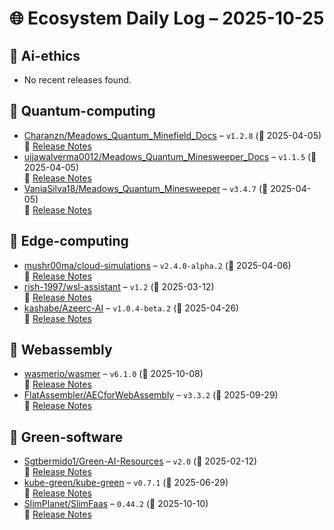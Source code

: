 # 🌐 Ecosystem Daily Log – 2025-10-25

## 🔹 Ai-ethics
- No recent releases found.

## 🔹 Quantum-computing
- [Charanzn/Meadows_Quantum_Minefield_Docs](https://github.com/Charanzn/Meadows_Quantum_Minefield_Docs/releases/tag/v1.2.8) – `v1.2.8` (📅 2025-04-05)  
  🔗 [Release Notes](https://github.com/Charanzn/Meadows_Quantum_Minefield_Docs/releases/tag/v1.2.8)
- [ujjawalverma0012/Meadows_Quantum_Minesweeper_Docs](https://github.com/ujjawalverma0012/Meadows_Quantum_Minesweeper_Docs/releases/tag/v1.1.5) – `v1.1.5` (📅 2025-04-05)  
  🔗 [Release Notes](https://github.com/ujjawalverma0012/Meadows_Quantum_Minesweeper_Docs/releases/tag/v1.1.5)
- [VaniaSilva18/Meadows_Quantum_Minesweeper](https://github.com/VaniaSilva18/Meadows_Quantum_Minesweeper/releases/tag/v3.4.7) – `v3.4.7` (📅 2025-04-05)  
  🔗 [Release Notes](https://github.com/VaniaSilva18/Meadows_Quantum_Minesweeper/releases/tag/v3.4.7)

## 🔹 Edge-computing
- [mushr00ma/cloud-simulations](https://github.com/mushr00ma/cloud-simulations/releases/tag/v2.4.0-alpha.2) – `v2.4.0-alpha.2` (📅 2025-04-06)  
  🔗 [Release Notes](https://github.com/mushr00ma/cloud-simulations/releases/tag/v2.4.0-alpha.2)
- [rish-1997/wsl-assistant](https://github.com/rish-1997/wsl-assistant/releases/tag/v1.2) – `v1.2` (📅 2025-03-12)  
  🔗 [Release Notes](https://github.com/rish-1997/wsl-assistant/releases/tag/v1.2)
- [kashabe/Azeerc-AI](https://github.com/kashabe/Azeerc-AI/releases/tag/v1.0.4-beta.2) – `v1.0.4-beta.2` (📅 2025-04-26)  
  🔗 [Release Notes](https://github.com/kashabe/Azeerc-AI/releases/tag/v1.0.4-beta.2)

## 🔹 Webassembly
- [wasmerio/wasmer](https://github.com/wasmerio/wasmer/releases/tag/v6.1.0) – `v6.1.0` (📅 2025-10-08)  
  🔗 [Release Notes](https://github.com/wasmerio/wasmer/releases/tag/v6.1.0)
- [FlatAssembler/AECforWebAssembly](https://github.com/FlatAssembler/AECforWebAssembly/releases/tag/v3.3.2) – `v3.3.2` (📅 2025-09-29)  
  🔗 [Release Notes](https://github.com/FlatAssembler/AECforWebAssembly/releases/tag/v3.3.2)

## 🔹 Green-software
- [Sgtbermido1/Green-AI-Resources](https://github.com/Sgtbermido1/Green-AI-Resources/releases/tag/v2.0) – `v2.0` (📅 2025-02-12)  
  🔗 [Release Notes](https://github.com/Sgtbermido1/Green-AI-Resources/releases/tag/v2.0)
- [kube-green/kube-green](https://github.com/kube-green/kube-green/releases/tag/v0.7.1) – `v0.7.1` (📅 2025-06-29)  
  🔗 [Release Notes](https://github.com/kube-green/kube-green/releases/tag/v0.7.1)
- [SlimPlanet/SlimFaas](https://github.com/SlimPlanet/SlimFaas/releases/tag/0.44.2) – `0.44.2` (📅 2025-10-10)  
  🔗 [Release Notes](https://github.com/SlimPlanet/SlimFaas/releases/tag/0.44.2)